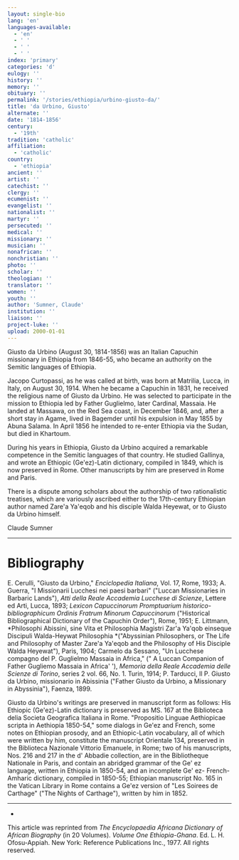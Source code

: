 ```yaml
---
layout: single-bio
lang: 'en'
languages-available:
  - 'en'
  - ' '
  - ' '
  - ' '
index: 'primary'
categories: 'd'
eulogy: ''
history: ''
memory: ''
obituary: ''
permalink: '/stories/ethiopia/urbino-giusto-da/'
title: 'da Urbino, Giusto'
alternate: ''
date: '1814-1856'
century:
  - '19th'
tradition: 'catholic'
affiliation:
  - 'catholic'
country:
  - 'ethiopia'
ancient: ''
artist: ''
catechist: ''
clergy: ''
ecumenist: ''
evangelist: ''
nationalist: ''
martyr: ''
persecuted: ''
medical: ''
missionary: ''
musician: ''
nonafrican: ''
nonchristian: ''
photo: ''
scholar: ''
theologian: ''
translator: ''
women: ''
youth: ''
author: 'Sumner, Claude'
institution: ''
liaison: ''
project-luke: ''
upload: 2000-01-01
---
```



Giusto da Urbino (August 30, 1814-1856) was an Italian Capuchin missionary in Ethiopia from 1846-55, who became an authority on the Semitic languages of Ethiopia.

Jacopo Curtopassi, as he was called at birth, was born at Matrilia, Lucca, in Italy, on August 30, 1914. When he became a Capuchin in 1831, he received the religious name of Giusto da Urbino. He was selected to participate in the mission to Ethiopia led by Father Guglielmo, later Cardinal, Massaia. He landed at Massawa, on the Red Sea coast, in December 1846, and, after a short stay in Agame, lived in Bagemder until his expulsion in May 1855 by Abuna Salama. In April 1856 he intended to re-enter Ethiopia via the Sudan, but died in Khartoum.

During his years in Ethiopia, Giusto da Urbino acquired a remarkable competence in the Semitic languages of that country. He studied Gallinya, and wrote an Ethiopic (Ge'ez)-Latin dictionary, compiled in 1849, which is now preserved in Rome. Other manuscripts by him are preserved in Rome and Paris.

There is a dispute among scholars about the authorship of two rationalistic treatises, which are variously ascribed either to the 17th-century Ethiopian author named Zare'a Ya'eqob  and his disciple Walda Heyewat, or to Giusto da Urbino himself.

Claude Sumner

---

# Bibliography

E. Cerulli, "Giusto da Urbino," *Enciclopedia Italiana*, Vol. 17, Rome, 1933; A. Guerra, "I Missionarii Lucchesi nei paesi barbari" ("Luccan Missionaries in Barbaric Lands"), *Atti della Reale Accademia Lucchese di Scienze*, Lettere ed Arti, Lucca, 1893; *Lexicon Capuccinorum Promptuarium historico-bibliographicum Ordinis Fratrum Minorum Capuccinorum* ("Historical Bibliographical Dictionary of the Capuchin Order"), Rome, 1951; E. Littmann, *Philosophi Abissini, sine Vita et Philosophia Magistri Zar'a Ya'qob einseque Discipuli Walda-Heywat Philosophia *("Abyssinian Philosophers, or The Life and Philosophy of Master Zare'a Ya'eqob and the Philosophy of His Disciple Walda Heyewat"), Paris, 1904; Carmelo da Sessano, "Un Lucchese compagno del P. Guglielmo Massaia in Africa," (" A Luccan Companion of Father Gugliemo Massaia in Africa' '), *Memoria della Reale Accademia delle Scienze di Torino*, series 2 vol. 66, No. 1. Turin, 1914; P. Tarducci, Il P. Giusto da Urbino, missionario in Abissinia ("Father Giusto da Urbino, a Missionary in Abyssinia"), Faenza, 1899.

Giusto da Urbino's writings are preserved in manuscript form as follows: His Ethiopic (Ge'ez)-Latin dictionary is preserved as MS. 167 at the Biblioteca delia Societa Geografica Italiana in Rome. "Propositio Linguae Aethiopicae scripta in Aethiopia 1850-54," some dialogs in Ge'ez and French, some notes on Ethiopian prosody, and an Ethiopic-Latin vocabulary, all of which were written by him, constitute the manuscript Orientale 134, preserved in the Biblioteca Nazionale Vittorio Emanuele, in Rome; two of his manuscripts, Nos. 216 and 217 in the d' Abbadie collection, are in the Bibliotheque Nationale in Paris, and contain an abridged grammar of the Ge' ez language, written in Ethiopia in 1850-54, and an incomplete Ge' ez- French- Amharic dictionary, compiled in 1850-55; Ethiopian manuscript No. 165 in the Vatican Library in Rome contains a Ge'ez version of "Les Soirees de Carthage" ("The Nights of Carthage"), written by him in 1852.

---
*

This article was reprinted from *The Encyclopaedia Africana Dictionary of African Biography* (in 20 Volumes). *Volume One Ethiopia-Ghana*. Ed. L. H. Ofosu-Appiah. New York: Reference Publications Inc., 1977. All rights reserved.